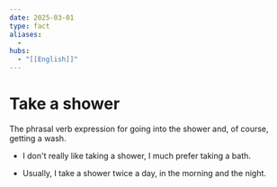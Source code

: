 ```yaml
---
date: 2025-03-01
type: fact
aliases:
  -
hubs:
  - "[[English]]"
---
```


# Take a shower

The phrasal verb expression for going into the shower and, of course, getting a wash.

- I don't really like taking a shower, I much prefer taking a bath.

- Usually, I take a shower twice a day, in the morning and the night.


